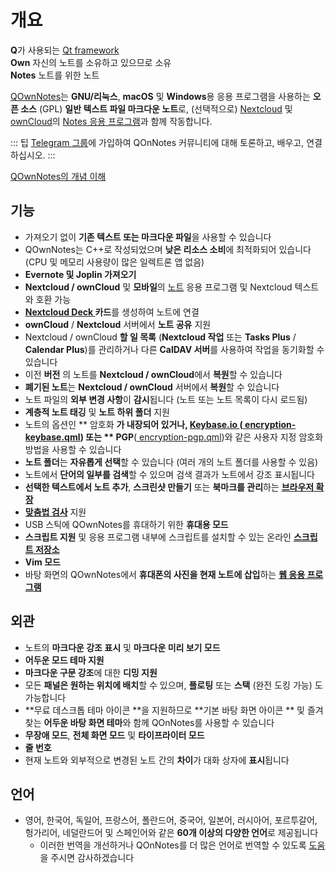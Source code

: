 # 개요

<template>
<v-carousel cycle show-arrows-on-hover>
  <v-carousel-item>
    <img src="/screenshots/screenshot.png" alt="QOwnNotes 스크린샷" />
    <div class="sheet">
      마크다운 강조 표시, 색상 태그 및 하위 폴더를 사용하여 노트 편집
    </div>
  </v-carousel-item>
  <v-carousel-item>
    <img src="/screenshots/screenshot-minimal.png" alt="최소 보기" />
    <div class="sheet">
      더 많이 제거할 수 있는 최소한의 기본 사용자 인터페이스
    </div>
  </v-carousel-item>
  <v-carousel-item>
    <img src="/screenshots/screenshot-vertical.png" alt="수직 보기" />
    <div class="sheet">
      패널을 이동하여 수직 마크다운 보기에서 노트 보기
    </div>
  </v-carousel-item>
  <v-carousel-item>
    <img src="/screenshots/screenshot-portable-mode.png" alt="휴대용 모드" />
    <div class="sheet">
      USB 스틱용 휴대용 모드
    </div>
  </v-carousel-item>
  <v-carousel-item>
    <img src="/screenshots/screenshot-1col.png" alt="한 열" />
    <div class="sheet">
      모든 패널을 원하는 위치에 배치할 수 있습니다
    </div>
  </v-carousel-item>
  <v-carousel-item>
    <img src="/screenshots/screenshot-darkmode.png" alt="스크린샷 어두운 모드" />
    <div class="sheet">
      어두운 모드
    </div>
  </v-carousel-item>
  <v-carousel-item>
    <img src="/screenshots/screenshot-distraction-free-mode.png" alt="스크린샷 방해 금지 모드" />
    <div class="sheet">
      방해 금지 모드
    </div>
  </v-carousel-item>
  <v-carousel-item>
    <img src="/screenshots/screenshot-encrypted-note-decrypted.png" alt="노트 암호화" />
    <div class="sheet">
      AES 노트 암호화 옵션 (스크립트 작성도 가능)
    </div>
  </v-carousel-item>
  <v-carousel-item>
    <img src="/screenshots/screenshot-encrypted-note.png" alt="암호화된 노트" />
    <div class="sheet">
      암호화된 노트는 여전히 텍스트입니다
    </div>
  </v-carousel-item>
  <v-carousel-item>
    <img src="/screenshots/screenshot-diff.png" alt="스크린샷 차이점" />
    <div class="sheet">
      외부에서 변경된 노트의 차이점 표시
    </div>
  </v-carousel-item>
  <v-carousel-item>
    <img src="/screenshots/screenshot-export-print.png" alt="스크린샷-내보내기-인쇄" />
    <div class="sheet">
      참고 PDF 내보내기 및 인쇄
    </div>
  </v-carousel-item>
  <v-carousel-item>
    <img src="/screenshots/screenshot-freedesktop-theme.png" alt="스크린샷-프리 데스크톱 테마" />
    <div class="sheet">
      프리데스크톱 테마를 통한 아이콘
    </div>
  </v-carousel-item>
  <v-carousel-item>
    <img src="/screenshots/screenshot-other-workspace.png" alt="스크린샷-다른 작업 공간" />
    <div class="sheet">
      다양한 작업 공간을 가질 수 있습니다.
    </div>
  </v-carousel-item>
  <v-carousel-item>
    <img src="/screenshots/screenshot-qml.png" alt="스크린샷-qml" />
    <div class="sheet">
      스크립트 가능
    </div>
  </v-carousel-item>
  <v-carousel-item>
    <img src="/screenshots/screenshot-russian.png" alt="스크린샷-러시아어" />
    <div class="sheet">
      다양한 언어로 번역
    </div>
  </v-carousel-item>
  <v-carousel-item>
    <img src="/screenshots/screenshot-search-in-all-notes.png" alt="모든 노트에서 스크린샷 검색" />
    <div class="sheet">
      모든 노트 검색
    </div>
  </v-carousel-item>
  <v-carousel-item>
    <img src="/screenshots/screenshot-search-in-current-note.png" alt="현재 노트에서 스크린샷 검색" />
    <div class="sheet">
      현재 노트에서 검색
    </div>
  </v-carousel-item>
  <v-carousel-item>
    <img src="/screenshots/screenshot-settings-note-folders.png" alt="스크린샷 설정-노트 폴더" />
    <div class="sheet">
      여러 개의 노트 폴더 사용 가능
    </div>
  </v-carousel-item>
  <v-carousel-item>
    <img src="/screenshots/screenshot-todo.png" alt="스크린샷 - 할 일" />
    <div class="sheet">
      CalDAV를 통해 할 일 목록 관리
    </div>
  </v-carousel-item>
  <v-carousel-item>
    <img src="/screenshots/screenshot-trash.png" alt="스크린샷-휴지통" />
    <div class="sheet">
      Nextcloud 서버에서 휴지통 메모 관리
    </div>
  </v-carousel-item>
  <v-carousel-item>
    <img src="/screenshots/screenshot-versioning.png" alt="스크린샷-버전 관리" />
    <div class="sheet">
      Nextcloud 서버에서 노트 버전 관리
    </div>
  </v-carousel-item>
</v-carousel>
</template>

<v-divider />

**Q**가 사용되는 [Qt framework](https://www.qt.io/)  
**Own** 자신의 노트를 소유하고 있으므로 소유   
**Notes** 노트를 위한 노트

<v-divider />

[QOwnNotes](https://www.qownnotes.org/)는 **GNU/리눅스**, **macOS** 및 **Windows**용 응용 프로그램을 사용하는 **오픈 소스** (GPL) **일반 텍스트 파일 마크다운 노트**로, (선택적으로) [Nextcloud](https://nextcloud.com/) 및 [ownCloud](https://owncloud.org/)의 [Notes 응용 프로그램](https://github.com/nextcloud/notes)과 함께 작동합니다.

::: 팁 [Telegram 그룹](https://t.me/QOwnNotes)에 가입하여 QOnNotes 커뮤니티에 대해 토론하고, 배우고, 연결하십시오. :::

[QOwnNotes의 개념 이해](concept.md)

## 기능
- 가져오기 없이 **기존 텍스트 또는 마크다운 파일**을 사용할 수 있습니다
- QOwnNotes는 C++로 작성되었으며 **낮은 리소스 소비**에 최적화되어 있습니다 (CPU 및 메모리 사용량이 많은 일렉트론 앱 없음)
- **Evernote 및 Joplin 가져오기**
- **Nextcloud / ownCloud** 및 **모바일**의 [노트](https://apps.nextcloud.com/apps/notes) 응용 프로그램 및 Nextcloud 텍스트와 호환 가능
- **[Nextcloud Deck ](https://apps.nextcloud.com/apps/deck)카드**를 생성하여 노트에 연결
- **ownCloud** / **Nextcloud** 서버에서 **노트 공유** 지원
- Nextcloud / ownCloud **할 일 목록** (**Nextcloud 작업** 또는 **Tasks Plus** / **Calendar Plus**)를 관리하거나 다른 **CalDAV 서버**를 사용하여 작업을 동기화할 수 있습니다
- 이전 **버전** 의 노트를 **Nextcloud / ownCloud**에서 **복원**할 수 있습니다
- **폐기된 노트**는 **Nextcloud / ownCloud** 서버에서 **복원**할 수 있습니다
- 노트 파일의 **외부 변경 사항**이 **감시**됩니다 (노트 또는 노트 목록이 다시 로드됨)
- **계층적 노트 태깅** 및 **노트 하위 폴더** 지원
- 노트의 옵션인 ** 암호화 **가 내장되어 있거나, **[Keybase.io ](https://keybase.io/)**([ encryption-keybase.qml](https://github.com/pbek/QOwnNotes/blob/main/docs/scripting/examples/encryption-keybase.qml)) 또는 ** PGP**([ encryption-pgp.qml](https://github.com/pbek/QOwnNotes/blob/main/docs/scripting/examples/encryption-pgp.qml))와 같은 사용자 지정 암호화 방법을 사용할 수 있습니다
- **노트 폴더**는 **자유롭게 선택**할 수 있습니다 (여러 개의 노트 폴더를 사용할 수 있음)
- 노트에서 **단어의 일부를 검색**할 수 있으며 검색 결과가 노트에서 강조 표시됩니다
- **선택한 텍스트에서 노트 추가**, **스크린샷 만들기** 또는 **북마크를 관리**하는 [**브라우저 확장**](browser-extension.md)
- [**맞춤법 검사**](../editor/spellchecking.md) 지원
- USB 스틱에 QOwnNotes를 휴대하기 위한 **휴대용 모드**
- **스크립트 지원** 및 응용 프로그램 내부에 스크립트를 설치할 수 있는 온라인 [**스크립트 저장소**](https://github.com/qownnotes/scripts)
- **Vim 모드**
- 바탕 화면의 QOwnNotes에서 **휴대폰의 사진을 현재 노트에 삽입**하는 **[웹 응용 프로그램](web-app.md)**


## 외관
- 노트의 **마크다운 강조 표시** 및 **마크다운 미리 보기 모드**
- **어두운 모드 테마 지원**
- **마크다운 구문 강조**에 대한 **디밍 지원**
- 모든 **패널은 원하는 위치에 배치**할 수 있으며, **플로팅** 또는 **스택** (완전 도킹 가능) 도 가능합니다
- **무료 데스크톱 테마 아이콘 **을 지원하므로  **기본 바탕 화면 아이콘 ** 및 즐겨찾는 **어두운 바탕 화면 테마**와 함께 QOnNotes를 사용할 수 있습니다
- **무장애 모드**, **전체 화면 모드** 및 **타이프라이터 모드**
- **줄 번호**
- 현재 노트와 외부적으로 변경된 노트 간의 **차이**가 대화 상자에 **표시**됩니다

## 언어
- 영어, 한국어, 독일어, 프랑스어, 폴란드어, 중국어, 일본어, 러시아어, 포르투갈어, 헝가리어, 네덜란드어 및 스페인어와 같은 **60개 이상의 다양한 언어**로 제공됩니다
  - 이러한 번역을 개선하거나 QOnNotes를 더 많은 언어로 번역할 수 있도록 [도움](../contributing/translation.md)을 주시면 감사하겠습니다

<style>
.sheet {
  position: absolute;
  bottom: 50px;
  background-color: rgba(0,0,0, 0.5);
  color: white;
  text-align: center;
  display: flex;
  align-items:center;
  justify-content:center;
  height: 50px;
  width: 100%;
}

.v-window__next {
  right: 0;
}

@media (max-width: 500px) {
  .v-carousel {
    height: 400px!important;
  }
}

@media (max-width: 350px) {
  .v-carousel {
    height: 250px!important;
  }
}

@media (max-width: 200px) {
  .v-carousel {
    height: 150px!important;
  }
}
</style>
